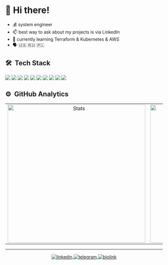 # :wave: Hi there!

- :moneybag: system engineer
- :mailbox: best way to ask about my projects is via LinkedIn
- :seedling: currently learning Terraform & Kubernetes & AWS
- :speaking_head: :us: :ru: :poland:

## 🛠 &nbsp;Tech Stack

![](https://img.shields.io/badge/OS-macOS-informational?style=flat&logo=macos&logoColor=white&color=333333)
![](https://img.shields.io/badge/Editor-VSCode-informational?style=flat&logo=visual-studio-code&logoColor=white&color=333333)
![](https://img.shields.io/badge/Code-Make-informational?style=flat&logo=cmake&logoColor=white&color=333333)
![](https://img.shields.io/badge/Shell-Bash-informational?style=flat&logo=gnu-bash&logoColor=white&color=333333)
![](https://img.shields.io/badge/Tools-Docker-informational?style=flat&logo=docker&logoColor=white&color=333333)
![](https://img.shields.io/badge/Tools-Kubernetes-informational?style=flat&logo=kubernetes&logoColor=white&color=333333)
![](https://img.shields.io/badge/Tools-Terraform-informational?style=flat&logo=terraform&logoColor=white&color=333333)
![](https://img.shields.io/badge/Tools-Jenkins-informational?style=flat&logo=jenkins&logoColor=white&color=333333)
![](https://img.shields.io/badge/Tools-Ansible-informational?style=flat&logo=ansible&logoColor=white&color=333333)
![](https://img.shields.io/badge/Cloud-AWS-informational?style=flat&logo=amazon&logoColor=white&color=333333)

## ⚙️ &nbsp;GitHub Analytics

<table border="0" align="center">
<tr>
<td align="center" width="400" height="200" border="0">
<img src="https://github-readme-stats.vercel.app/api/top-langs/?username=g3rhard&show_icons=true&hide_border=true&layout=compact&title_color=333333&icon_color=333333" alt="Stats" width="440" />
<td align="center" width="400" height="200" border="0">
<img src="https://github-readme-stats.vercel.app/api?username=g3rhard&count_private&show_icons=true&hide_border=true&compact=true&title_color=333333&icon_color=333333" alt="Stats" width="440" />
</td>
</tr>
</table>

---

<p align="center">
  <a href="https://linkedin.com/in/g3rhard" target="_blank">
    <img align="center" src="https://img.shields.io/badge/-g3rhard-333333?style=flat&logo=linkedin" alt="linkedin"/>
  </a>
  <a href="https://t.me/g3rhard" target="_blank">
  <img align="center" src="https://img.shields.io/badge/-g3rhard-333333?style=flat&logo=telegram&logoColor=white" alt="telegram"/>
  </a>
    <a href="https://bio.link/g3rhard" target="_blank">
  <img align="center" src="https://img.shields.io/badge/-g3rhard-333333?style=flat&logo=biolink" alt="biolink"/>
  </a>
</p>
